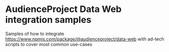 # AudienceProject Data Web integration samples

Samples of how to integrate https://www.npmjs.com/package/@audienceproject/data-web with ad-tech scripts to cover most common use-cases

